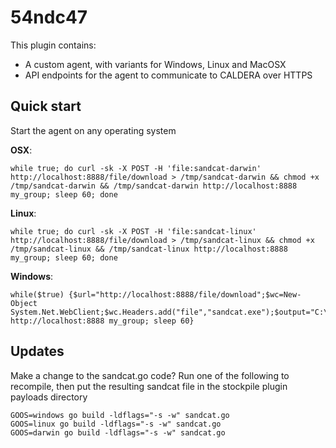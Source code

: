 # 54ndc47

This plugin contains:
* A custom agent, with variants for Windows, Linux and MacOSX
* API endpoints for the agent to communicate to CALDERA over HTTPS

## Quick start

Start the agent on any operating system

**OSX**:
```
while true; do curl -sk -X POST -H 'file:sandcat-darwin' http://localhost:8888/file/download > /tmp/sandcat-darwin && chmod +x /tmp/sandcat-darwin && /tmp/sandcat-darwin http://localhost:8888 my_group; sleep 60; done
```

**Linux**:
```
while true; do curl -sk -X POST -H 'file:sandcat-linux' http://localhost:8888/file/download > /tmp/sandcat-linux && chmod +x /tmp/sandcat-linux && /tmp/sandcat-linux http://localhost:8888 my_group; sleep 60; done
```

**Windows**:
```
while($true) {$url="http://localhost:8888/file/download";$wc=New-Object System.Net.WebClient;$wc.Headers.add("file","sandcat.exe");$output="C:\Users\Public\sandcat.exe";$wc.DownloadFile($url,$output);C:\Users\Public\sandcat.exe http://localhost:8888 my_group; sleep 60}
```

## Updates

Make a change to the sandcat.go code? Run one of the following to recompile, then put the resulting sandcat file in the
stockpile plugin payloads directory
```
GOOS=windows go build -ldflags="-s -w" sandcat.go
GOOS=linux go build -ldflags="-s -w" sandcat.go
GOOS=darwin go build -ldflags="-s -w" sandcat.go
```